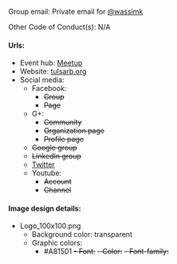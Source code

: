 Group email: Private email for [@wassimk](https://twitter.com/wassimk)

Other Code of Conduct(s): N/A

#### Urls:
  - Event hub: [Meetup](http://www.meetup.com/tulsarb/)
  - Website: [tulsarb.org](http://tulsarb.org)
  - Social media:
    - Facebook:
      - ~~Group~~
      - ~~Page~~
    - G+:
      - ~~Community~~
      - ~~Organization page~~
      - ~~Profile page~~
    - ~~Google group~~
    - ~~LinkedIn group~~
    - [Twitter](https://twitter.com/tulsarb/)
    - Youtube:
      - ~~Account~~
      - ~~Channel~~

#### Image design details:
- Logo_100x100.png
  - Background color: transparent
  - Graphic colors:
    - #A81501
  ~~- Font:~~
    ~~- Color:~~
    ~~- Font-family:~~
